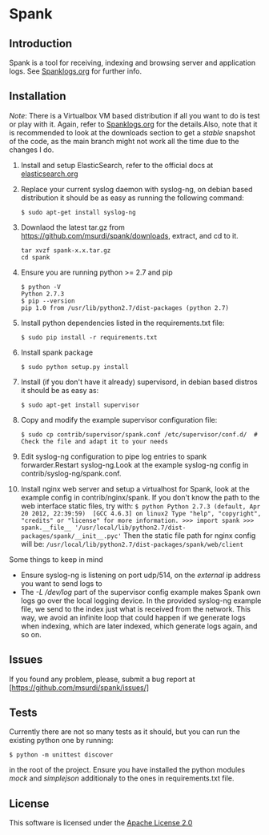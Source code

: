 Spank
=====

Introduction
------------
Spank is a tool for receiving, indexing and browsing server and application logs. See [Spanklogs.org](http://spanklogs.org/) for further info.

Installation
------------

*Note*: There is a Virtualbox VM based distribution if all you want to do is test or play with it. Again, refer to [Spanklogs.org](http://spanklogs.org/) for the details.Also, note that it is recommended to look at the downloads section to get a _stable_ snapshot of the code, as the main branch might not work all the time due to the changes I do.

  1. Install and setup ElasticSearch, refer to the official docs at [elasticsearch.org](http://elasticsearch.org)
  2. Replace your current syslog daemon with syslog-ng, on debian based distribution it should be as easy as running
     the following command:
     ```
     $ sudo apt-get install syslog-ng
     ```

  3. Downlaod the latest tar.gz from https://github.com/msurdi/spank/downloads, extract, and cd to it.
     ```
     tar xvzf spank-x.x.tar.gz
     cd spank
     ```
  4. Ensure you are running python >= 2.7 and pip
     ```
     $ python -V
     Python 2.7.3
     $ pip --version
     pip 1.0 from /usr/lib/python2.7/dist-packages (python 2.7)
     ```
  5. Install python dependencies listed in the requirements.txt file:
     ```
     $ sudo pip install -r requirements.txt
     ```
  6. Install spank package
      ```
      $ sudo python setup.py install
      ```
  7. Install (if you don't have it already) supervisord, in debian based distros it should be as easy as:
     ```
     $ sudo apt-get install supervisor
     ```
  8. Copy and modify the example supervisor configuration file:
     ```
     $ sudo cp contrib/supervisor/spank.conf /etc/supervisor/conf.d/  # Check the file and adapt it to your needs
     ```
  9. Edit syslog-ng configuration to pipe log entries to spank forwarder.Restart syslog-ng.Look at the example syslog-ng
     config in contrib/syslog-ng/spank.conf.
  10. Install nginx web server and setup a virtualhost for Spank, look at the example config in contrib/nginx/spank. If you don't
     know the path to the web interface static files, try with:
     ```
     $ python
     Python 2.7.3 (default, Apr 20 2012, 22:39:59) 
     [GCC 4.6.3] on linux2
     Type "help", "copyright", "credits" or "license" for more information.
     >>> import spank
     >>> spank.__file__
     '/usr/local/lib/python2.7/dist-packages/spank/__init__.pyc'
     ```
     Then the static file path for nginx config will be: ```/usr/local/lib/python2.7/dist-packages/spank/web/client```

Some things to keep in mind
   * Ensure syslog-ng is listening on port udp/514, on the _external_ ip address you want to send logs to
   * The _-L /dev/log_ part of the supervisor config example makes Spank own logs go over the local logging device. In the provided
     syslog-ng example file, we send to the index just what is received from the network. This way, we avoid an infinite loop that could
     happen if we generate logs when indexing, which are later indexed, which generate logs again, and so on.

Issues
------
If you found any problem, please, submit a bug report at [https://github.com/msurdi/spank/issues/]

Tests
-----
Currently there are not so many tests as it should, but you can run the existing python one by running:

```
$ python -m unittest discover
```

in the root of the project. Ensure you have installed the python modules _mock_ and _simplejson_ additionaly to the ones in
requirements.txt file.


License
-------
This software is licensed under the [Apache License 2.0](http://www.apache.org/licenses/LICENSE-2.0.html)


